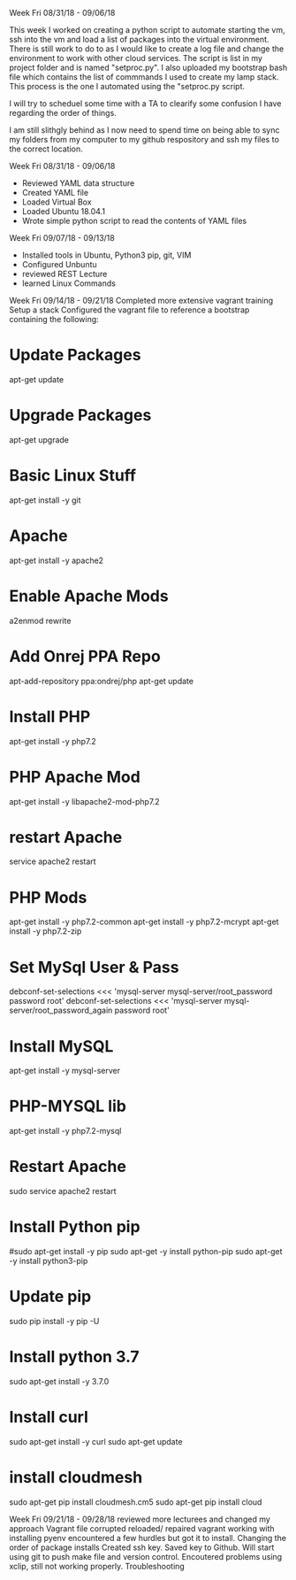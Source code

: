 Week Fri 08/31/18 - 09/06/18

This week I worked on creating a python script to automate starting the vm, ssh into the vm and load a list of packages into the virtual environment. There is still work to do to as I would like to create a log file and change the environment to work with other cloud services.
The script is list in my project folder and is named "setproc.py". I also uploaded my bootstrap bash file which contains the list of commmands I used to create my lamp stack. This process is the one I automated using the "setproc.py script.

I will try to scheduel some time with a TA to clearify some confusion I have regarding the order of things.

I am still slithgly behind as I now need to spend time on being able to sync my folders from my computer to my github respository and ssh my files to the correct location.

Week Fri 08/31/18 - 09/06/18

 - Reviewed YAML data structure
 - Created YAML file
 - Loaded Virtual Box
 - Loaded Ubuntu 18.04.1 
 - Wrote simple python script to read the contents of YAML files



Week Fri 09/07/18 - 09/13/18
 - Installed tools in Ubuntu, Python3 pip, git, VIM
 - Configured Unbuntu 
 - reviewed REST Lecture
 - learned Linux Commands
 
 Week Fri 09/14/18 - 09/21/18
 Completed more extensive vagrant training
 Setup a stack
 Configured the vagrant file to reference a bootstrap containing the following:
 
# Update Packages
apt-get update

# Upgrade Packages
apt-get upgrade

# Basic Linux Stuff
apt-get install -y git

# Apache
apt-get install -y apache2

# Enable Apache Mods
a2enmod rewrite

# Add Onrej PPA Repo
apt-add-repository ppa:ondrej/php
apt-get update


# Install PHP
apt-get install -y php7.2

# PHP Apache Mod
apt-get install -y libapache2-mod-php7.2

# restart Apache
service apache2 restart

# PHP Mods
apt-get install -y php7.2-common
apt-get install -y php7.2-mcrypt
apt-get install -y php7.2-zip


# Set MySql User & Pass
debconf-set-selections <<< 'mysql-server mysql-server/root_password password root'
debconf-set-selections <<< 'mysql-server mysql-server/root_password_again password root'

# Install MySQL
apt-get install -y mysql-server

# PHP-MYSQL lib
apt-get install -y php7.2-mysql

# Restart Apache
sudo service apache2 restart

# Install Python pip

#sudo apt-get install -y pip
sudo apt-get -y install python-pip
sudo apt-get -y install python3-pip

# Update pip
sudo pip install -y pip -U


# Install python 3.7
sudo apt-get install -y 3.7.0

# Install curl
sudo apt-get install -y curl
sudo apt-get update

# install cloudmesh
sudo apt-get pip install cloudmesh.cm5
sudo apt-get pip install cloud


 Week Fri 09/21/18 - 09/28/18
 reviewed more lecturees and changed my approach
 Vagrant file corrupted reloaded/ repaired vagrant
 working with installing pyenv encountered a few hurdles but got it to install. Changing the order of package installs
 Created ssh key. Saved key to Github. Will start using git to push make file and version control.
 Encoutered problems using xclip, still not working properly. Troubleshooting
 
 
 
